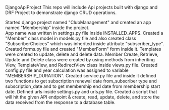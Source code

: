 DjangoApiProject
This repo will include Api projects built with django and DRF
Project to demonstrate django CRUD operations.

Started django project named "ClubManagement" and created an app named "Membership" inside the project.  
App name was written in settings.py file inside INSTALLED_APPS. 
Created a "Member" class model in models.py file and also created class "SubscriberChoices" which was inherited inside attribute "subscriber_type".
Created forms.py file and created "MemberForm" form inside it.
Templates were created to update, delete and delete data.
Member Create, Retrieve, Update and Delete class were created by using methods from inheriting View, TemplateView, and RedirectView class inside views.py file.
Created config.py file and year calculation was assigned to variable "MEMBERSHIP_DURATION".
Created service.py file and inside it defined two functions to get subscription renewal date from_subscriber type and subscription_date and to get membership end date from membership start date.
Defined urls inside settings.py and urls.py file. Created a script that will hit the given API endpoint & create, read, update, delete, and store the data received from the response to a database table.